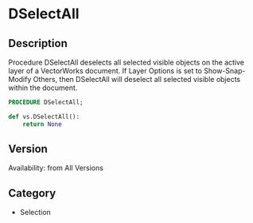 # DSelectAll

## Description
Procedure DSelectAll deselects all selected visible objects on the active layer of a VectorWorks document. If Layer Options is set to Show-Snap-Modify Others, then DSelectAll will deselect all selected visible objects within the document.

```pascal
PROCEDURE DSelectAll;
```

```python
def vs.DSelectAll():
    return None
```

## Version
Availability: from All Versions

## Category
* Selection

